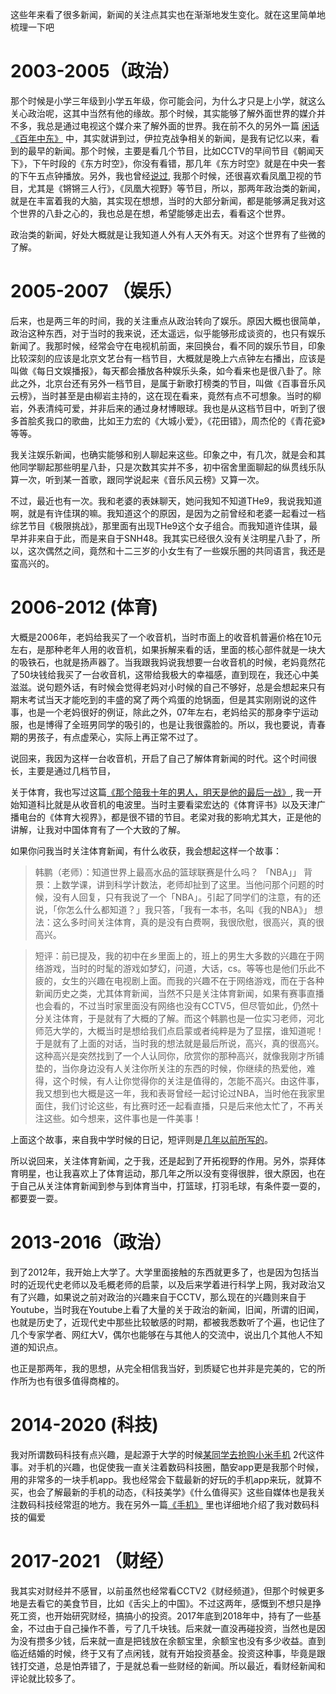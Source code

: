 这些年来看了很多新闻，新闻的关注点其实也在渐渐地发生变化。就在这里简单地梳理一下吧



# 2003-2005（政治）

那个时候是小学三年级到小学五年级，你可能会问，为什么才只是上小学，就这么关心政治呢，这其中当然有他的缘故。那个时候，其实能够了解外面世界的媒介并不多，我总是通过电视这个媒介来了解外面的世界。我在前不久的另外一篇 [闲话《百年中东》](/2021/01/19/2021/%E7%99%BE%E5%B9%B4%E4%B8%AD%E4%B8%9C/) 中，其实就讲到过，伊拉克战争相关的新闻，是我有记忆以来，看到的最早的新闻。那个时候，主要是看几个节目，比如CCTV的早间节目《朝闻天下》，下午时段的《东方时空》，你没有看错，那几年《东方时空》就是在中央一套的下午五点钟播放。另外，我也曾经[说过](/2016/08/27/201608/a-trip-to-peking-university/), 我那个时候，还很喜欢看凤凰卫视的节目，尤其是《锵锵三人行》，《凤凰大视野》等节目，所以，那两年政治类的新闻，就是在丰富着我的大脑，其实现在想想，当时的大部分新闻，都是能够满足我对这个世界的八卦之心的，我也总是在想，希望能够走出去，看看这个世界。

政治类的新闻，好处大概就是让我知道人外有人天外有天。对这个世界有了些微的了解。


# 2005-2007 （娱乐）

后来，也是两三年的时间，我的关注重点从政治转向了娱乐。原因大概也很简单，政治这种东西，对于当时的我来说，还太遥远，似乎能够形成谈资的，也只有娱乐新闻了。我那时候，经常会守在电视机前面，来回换台，看不同的娱乐节目，印象比较深刻的应该是北京文艺台有一档节目，大概就是晚上六点钟左右播出，应该是叫做《每日文娱播报》，每天都会播放各种娱乐头条，如今看来也是很八卦了。除此之外，北京台还有另外一档节目，是属于新歌打榜类的节目，叫做《百事音乐风云榜》，当时甚至是由柳岩主持的，这在现在看来，竟然有点不可想象。当时的柳岩，外表清纯可爱，并非后来的通过身材博眼球。我也是从这档节目中，听到了很多首脍炙我口的歌曲，比如王力宏的《大城小爱》，《花田错》，周杰伦的《青花瓷》等等。

我关注娱乐新闻，也确实能够和别人聊起来这些。印象之中，有几次，就是会和其他同学聊起那些明星八卦，只是次数其实并不多，初中宿舍里面聊起的纵贯线乐队算一次，听到某一首歌，跟同学说起来《音乐风云榜》又算一次。

不过，最近也有一次。我和老婆的表妹聊天，她问我知不知道THe9，我说我知道啊，就是有许佳琪的嘛。我知道这个的原因，是因为之前曾经和老婆一起看过一档综艺节目《极限挑战》，那里面有出现THe9这个女子组合。而我知道许佳琪，最早并非来自于此，而是来自于SNH48。我其实已经很久没有关注明星八卦了，所以，这次偶然之间，竟然和十二三岁的小女生有了一些娱乐圈的共同语言，我还是蛮高兴的。


# 2006-2012 (体育)

大概是2006年，老妈给我买了一个收音机，当时市面上的收音机普遍价格在10元左右，是那种老年人用的收音机，如果拆解来看的话，里面的核心部件就是一块大的吸铁石，也就是扬声器了。当我跟我妈说我想要一台收音机的时候，老妈竟然花了50块钱给我买了一台收音机，这带给我极大的幸福感，直到现在，我还心中美滋滋。说句题外话，有时候会觉得老妈对小时候的自己不够好，总是会想起来只有期末考试当天才能吃到的丰盛的窝了两个鸡蛋的炝锅面，但是其实刚刚说的这件事，也是一个老妈很好的例证，除此之外，07年左右，老妈给买的那身李宁运动服，也是博得了全班男同学的吸引的，也是让我很露脸的。所以，我也要说，青春期的男孩子，有点虚荣心，实际上再正常不过了。

说回来，我因为这样一台收音机，开启了自己了解体育新闻的时代。这个时间很长，主要是通过几档节目，

关于体育，我也写过这篇[《那个陪我十年的男人，明天是他的最后一战》](https://zhuanlan.zhihu.com/p/20746522), 我一开始知道科比就是从收音机的电波里。当时主要看梁宏达的《体育评书》以及天津广播电台的《体育大视界》，都是很不错的节目。老梁对我的影响尤其大，正是他的讲解，让我对中国体育有了一个大致的了解。

如果你问我当时关注体育新闻，有什么收获，我会想起这样一个故事：


>韩鹏（老师）：知道世界上最高水品的篮球联赛是什么吗？
>「NBA」」
>背景：上数学课，讲到科学计数法，老师却扯到了这里。当他问那个问题的时候，没有人回复，只有我说了一个「NBA」。引起了同学们的注意，有的还说，「你怎么什么都知道？」我只答，「我有一本书，名叫《我的NBA》」
>想法：这么多时间关注体育，真的是没有白费啊，我很欣慰，很高兴，真的很高兴。


>短评：前已提及，我的初中在乡里面上的，班上的男生大多数的兴趣在于网络游戏，当时的时髦的游戏如梦幻，问道，大话，cs。等等也是他们乐此不疲的，女生的兴趣在电视剧上面。而我的兴趣不在于网络游戏，而在于各种新闻历史之类，尤其体育新闻，当然不只是关注体育新闻，如果有赛事直播也会看的，不过当时家里面没有网络也没有CCTV5，但尽管如此，仍然十分关注体育，于是就有了大概的了解。而这个韩鹏也是一位实习老师，河北师范大学的，大概当时是想给我们点启蒙或者纯粹是为了显摆，谁知道呢！于是就有了上面的对话，当时我的想法就是最后所说，高兴，真的很高兴。这种高兴是突然找到了一个人认同你，欣赏你的那种高兴，就像我刚才所铺垫的，当你身边没有人关注你所关注的东西的时候，你继续的热爱他，难得，这个时候，有人让你觉得你的关注是值得的，怎能不高兴。由这件事，我又想到也大概是这一年，我和表哥曾经一起讨论过NBA，当时他在我家里面住，我们讨论这些，有比赛时还一起看直播，只是后来他太忙了，不再关注这些。如今想来，这件事也是一件美事！

上面这个故事，来自我中学时候的日记，短评则是[几年以前所写的](https://hktkdy.com/2015/02/15/201502/021502/)。

所以说回来，关注体育新闻，之于我，还是起到了开拓视野的作用。另外，崇拜体育明星，也让我喜欢上了体育运动，那几年之所以没有变得很胖，很大原因，也在于自己从关注体育新闻到参与到体育当中，打篮球，打羽毛球，有条件耍一耍的，都要耍一耍。


# 2013-2016（政治）

到了2012年，我开始上大学了。大学里面接触的东西就更多了，也是因为包括当时的近现代史老师以及毛概老师的启蒙，以及后来学着进行科学上网，我对政治又有了兴趣，如果说之前对政治的兴趣来自于CCTV，那么现在的兴趣则来自于Youtube，当时我在Youtube上看了大量的关于政治的新闻，旧闻，所谓的旧闻，也就是历史了，近现代史中那些比较敏感的时期，都被我悉数听了个遍，也记住了几个专家学者、网红大V，偶尔也能够在与其他人的交流中，说出几个其他人不知道的知识点。

也正是那两年，我的思想，从完全相信我当好，到质疑它也并非是完美的，它的所作所为也有很多值得商榷的。

# 2014-2020 (科技)

我对所谓数码科技有点兴趣，是起源于大学的时候[某同学去抢购小米手机](https://www.jianshu.com/p/cbef43e6bcec) 2代这件事。对手机的兴趣，也促使我一直关注着数码科技圈，酷安app更是我那个时候，用的非常多的一块手机app。我也经常会下载最新的好玩的手机app来玩，就算不买，也会了解最新的手机的动态，《科技美学》《什么值得买》这些自媒体也是我关注数码科技经常逛的地方。我在另外一篇[《手机》](/2020/08/19/2020/%E6%89%8B%E6%9C%BA/) 里也详细地介绍了我对数码科技的偏爱


# 2017-2021 （财经）

我其实对财经并不感冒，以前虽然也经常看CCTV2《财经频道》，但那个时候更多地是去看它的美食节目，比如《舌尖上的中国》。不过这两年，感慨到不想只是挣死工资，也开始研究财经，搞搞小的投资。2017年底到2018年中，持有了一些基金，不过由于自己操作不善，亏了几千块钱。后来就一直没再碰投资，当然也是因为没有攒多少钱，后来就一直是把钱放在余额宝里，余额宝也没有多少收益。直到临近结婚的时候，终于又有了点闲钱，就有开始投资基金。投资这种事，毕竟是跟钱打交道，总是怕弄错了，于是就总看一些财经的新闻。所以最近，看财经新闻和评论就比较多了。



